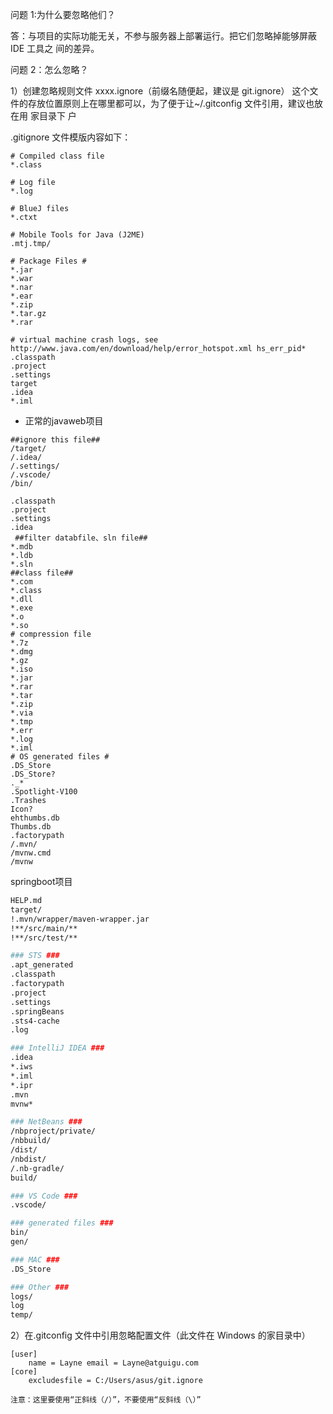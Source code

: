 
问题 1:为什么要忽略他们？

答：与项目的实际功能无关，不参与服务器上部署运行。把它们忽略掉能够屏蔽 IDE 工具之 间的差异。 

问题 2：怎么忽略？ 

1）创建忽略规则文件 xxxx.ignore（前缀名随便起，建议是 git.ignore） 这个文件的存放位置原则上在哪里都可以，为了便于让~/.gitconfig 文件引用，建议也放在用 家目录下 户

.gitignore 文件模版内容如下：
```shell
# Compiled class file 
*.class

# Log file 
*.log 

# BlueJ files 
*.ctxt 

# Mobile Tools for Java (J2ME) 
.mtj.tmp/ 

# Package Files # 
*.jar 
*.war 
*.nar 
*.ear 
*.zip 
*.tar.gz 
*.rar 

# virtual machine crash logs, see http://www.java.com/en/download/help/error_hotspot.xml hs_err_pid* 
.classpath 
.project 
.settings 
target 
.idea 
*.iml
```

- 正常的javaweb项目
```shell
##ignore this file##
/target/
/.idea/
/.settings/
/.vscode/
/bin/

.classpath
.project
.settings
.idea
 ##filter databfile、sln file##
*.mdb
*.ldb
*.sln
##class file##
*.com
*.class
*.dll
*.exe
*.o
*.so
# compression file
*.7z
*.dmg
*.gz
*.iso
*.jar
*.rar
*.tar
*.zip
*.via
*.tmp
*.err
*.log
*.iml
# OS generated files #
.DS_Store
.DS_Store?
._*
.Spotlight-V100
.Trashes
Icon?
ehthumbs.db
Thumbs.db
.factorypath
/.mvn/
/mvnw.cmd
/mvnw
```

springboot项目
```bash
HELP.md
target/
!.mvn/wrapper/maven-wrapper.jar
!**/src/main/**
!**/src/test/**

### STS ###
.apt_generated
.classpath
.factorypath
.project
.settings
.springBeans
.sts4-cache
.log

### IntelliJ IDEA ###
.idea
*.iws
*.iml
*.ipr
.mvn
mvnw*

### NetBeans ###
/nbproject/private/
/nbbuild/
/dist/
/nbdist/
/.nb-gradle/
build/

### VS Code ###
.vscode/

### generated files ###
bin/
gen/

### MAC ###
.DS_Store

### Other ###
logs/
log
temp/
```



2）在.gitconfig 文件中引用忽略配置文件（此文件在 Windows 的家目录中）
```shell
[user] 
	name = Layne email = Layne@atguigu.com 
[core] 
	excludesfile = C:/Users/asus/git.ignore 
```

`注意：这里要使用“正斜线（/）”，不要使用“反斜线（\）”`